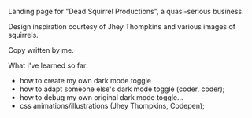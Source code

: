 Landing page for "Dead Squirrel Productions", a quasi-serious business.

Design inspiration courtesy of Jhey Thompkins and various images of squirrels.

Copy written by me.

What I've learned so far:

- how to create my own dark mode toggle
- how to adapt someone else's dark mode toggle (coder, coder);
- how to debug my own original dark mode toggle...
- css animations/illustrations (Jhey Thompkins, Codepen);
